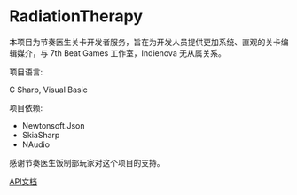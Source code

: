 # RadiationTherapy

本项目为节奏医生关卡开发者服务，旨在为开发人员提供更加系统、直观的关卡编辑媒介，与 7th Beat Games 工作室，Indienova 无从属关系。  

项目语言:  

C Sharp, Visual Basic

项目依赖:  

- Newtonsoft.Json
- SkiaSharp
- NAudio

感谢节奏医生饭制部玩家对这个项目的支持。

[API文档](/RadiationTherapy.md) 
